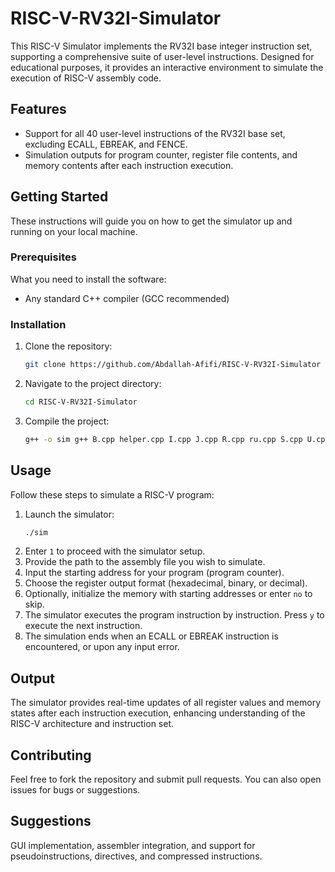 # RISC-V-RV32I-Simulator

This RISC-V Simulator implements the RV32I base integer instruction set, supporting a comprehensive suite of user-level instructions. Designed for educational purposes, it provides an interactive environment to simulate the execution of RISC-V assembly code.

## Features

- Support for all 40 user-level instructions of the RV32I base set, excluding ECALL, EBREAK, and FENCE.
- Simulation outputs for program counter, register file contents, and memory contents after each instruction execution.

## Getting Started

These instructions will guide you on how to get the simulator up and running on your local machine.

### Prerequisites

What you need to install the software:

- Any standard C++ compiler (GCC recommended)

### Installation

1. Clone the repository:
   ```bash
   git clone https://github.com/Abdallah-Afifi/RISC-V-RV32I-Simulator
   ```
2. Navigate to the project directory:
   ```bash
   cd RISC-V-RV32I-Simulator
   ```
3. Compile the project:
   ```bash
   g++ -o sim g++ B.cpp helper.cpp I.cpp J.cpp R.cpp ru.cpp S.cpp U.cpp
   ```

## Usage

Follow these steps to simulate a RISC-V program:

1. Launch the simulator:
   ```bash
   ./sim
   ```
2. Enter `1` to proceed with the simulator setup.
3. Provide the path to the assembly file you wish to simulate.
4. Input the starting address for your program (program counter).
5. Choose the register output format (hexadecimal, binary, or decimal).
6. Optionally, initialize the memory with starting addresses or enter `no` to skip.
7. The simulator executes the program instruction by instruction. Press `y` to execute the next instruction.
8. The simulation ends when an ECALL or EBREAK instruction is encountered, or upon any input error.

## Output

The simulator provides real-time updates of all register values and memory states after each instruction execution, enhancing understanding of the RISC-V architecture and instruction set.

## Contributing

Feel free to fork the repository and submit pull requests. You can also open issues for bugs or suggestions.

## Suggestions

GUI implementation, assembler integration, and support for pseudoinstructions, directives, and compressed instructions.


